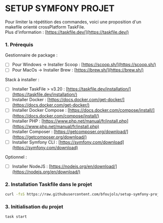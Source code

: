 # SETUP SYMFONY PROJET

Pour limiter la répétition des commandes, voici une proposition d'un makefile orienté crossPlatform TaskFile. \
Plus d'information : [https://taskfile.dev/](https://taskfile.dev/)

### 1. Prérequis

Gestionnaire de package :

- [ ] Pour Windows -> Installer Scoop : [https://scoop.sh/](https://scoop.sh/)
- [ ] Pour MacOs -> Installer Brew : [https://brew.sh/](https://brew.sh/)

Stack à installer :
- [ ] Installer TaskFile > v3.20 : [https://taskfile.dev/installation/](https://taskfile.dev/installation/)
- [ ] Installer Docker : [https://docs.docker.com/get-docker/](https://docs.docker.com/get-docker/)
- [ ] Installer Docker Compose : [https://docs.docker.com/compose/install/](https://docs.docker.com/compose/install/)
- [ ] Installer PHP : [https://www.php.net/manual/fr/install.php](https://www.php.net/manual/fr/install.php)
- [ ] Installer Composer : [https://getcomposer.org/download/](https://getcomposer.org/download/)
- [ ] Installer Symfony CLI : [https://symfony.com/download](https://symfony.com/download)

Optionnel :
- [ ] Installer NodeJS : [https://nodejs.org/en/download/](https://nodejs.org/en/download/)

### 2. Installation Taskfile dans le projet

```bash
curl -fsS https://raw.githubusercontent.com/bfoujols/setup-symfony-projet/main/Taskfile.yaml > Taskfile.yaml
```

### 3. Initialisation du projet 

```bash
task start
```